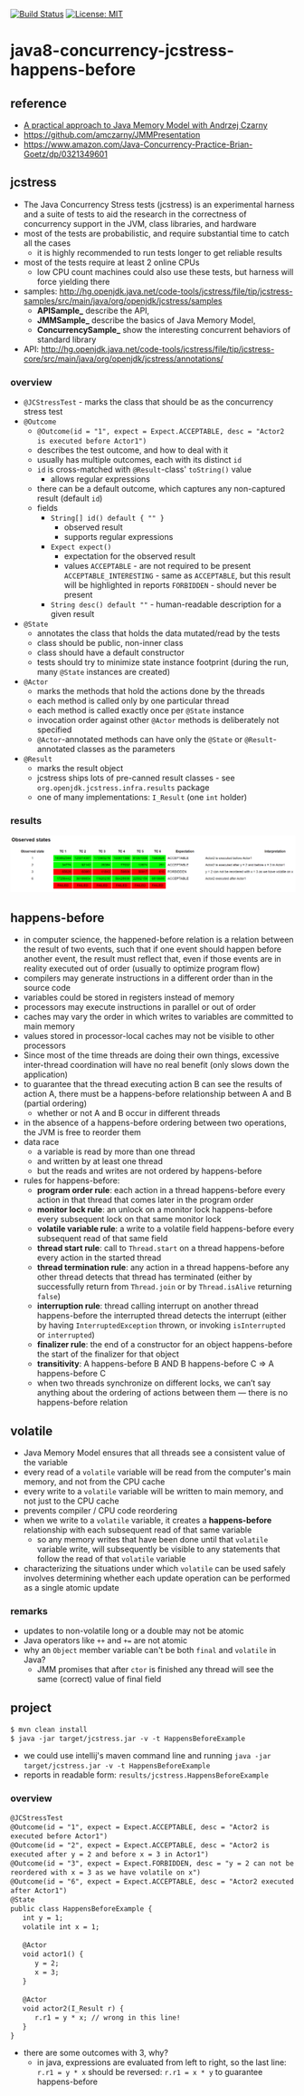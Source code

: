 [![Build Status](https://travis-ci.com/mtumilowicz/java8-concurrency-jcstress-happens-before.svg?branch=master)](https://travis-ci.com/mtumilowicz/java8-concurrency-jcstress-happens-before)
[![License: MIT](https://img.shields.io/badge/License-MIT-yellow.svg)](https://opensource.org/licenses/MIT)

# java8-concurrency-jcstress-happens-before

## reference
* [A practical approach to Java Memory Model with Andrzej Czarny](https://www.youtube.com/watch?v=pS5dPQwgnYo)
* https://github.com/amczarny/JMMPresentation
* https://www.amazon.com/Java-Concurrency-Practice-Brian-Goetz/dp/0321349601

## jcstress
* The Java Concurrency Stress tests (jcstress) is an experimental harness and a suite of tests to aid the research 
in the correctness of concurrency support in the JVM, class libraries, and hardware
* most of the tests are probabilistic, and require substantial time to catch all the cases
    * it is highly recommended to run tests longer to get reliable results
* most of the tests require at least 2 online CPUs
    * low CPU count machines could also use these tests, but harness will force yielding there
* samples: http://hg.openjdk.java.net/code-tools/jcstress/file/tip/jcstress-samples/src/main/java/org/openjdk/jcstress/samples
    * **APISample_** describe the API, 
    * **JMMSample_** describe the basics of Java Memory Model, 
    * **ConcurrencySample_** show the interesting concurrent behaviors of standard library
* API: http://hg.openjdk.java.net/code-tools/jcstress/file/tip/jcstress-core/src/main/java/org/openjdk/jcstress/annotations/

### overview
* `@JCStressTest` - marks the class that should be as the concurrency stress test
* `@Outcome`
    * `@Outcome(id = "1", expect = Expect.ACCEPTABLE, desc = "Actor2 is executed before Actor1")`
    * describes the test outcome, and how to deal with it
    * usually has multiple outcomes, each with its distinct `id`
    * `id` is cross-matched with `@Result`-class' `toString()` value
        * allows regular expressions
    * there can be a default outcome, which captures any non-captured result (default `id`)
    * fields
        * `String[] id() default { "" }`
            * observed result
            * supports regular expressions
        * `Expect expect()`
            * expectation for the observed result
            * values
                `ACCEPTABLE` - are not required to be present
                `ACCEPTABLE_INTERESTING` - same as `ACCEPTABLE`, but this result will be highlighted in reports
                `FORBIDDEN` - should never be present
        * `String desc() default ""` - human-readable description for a given result
* `@State`
     * annotates the class that holds the data mutated/read by the tests
     * class should be public, non-inner class
     * class should have a default constructor
     * tests should try to minimize state instance footprint (during the run, many `@State` instances are created)
* `@Actor`
     * marks the methods that hold the actions done by the threads
     * each method is called only by one particular thread
     * each method is called exactly once per `@State` instance
     * invocation order against other `@Actor` methods is deliberately not specified
     * `@Actor`-annotated methods can have only the `@State` or `@Result`-annotated classes as the parameters
* `@Result`
    * marks the result object
    * jcstress ships lots of pre-canned result classes - see `org.openjdk.jcstress.infra.results` package
    * one of many implementations: `I_Result` (one `int` holder)
### results
![alt text](img/jcstress-report.png)

## happens-before
* in computer science, the happened-before relation is a relation between the result of two events, 
such that if one event should happen before another event, the result must reflect that, even if those 
events are in reality executed out of order (usually to optimize program flow)
* compilers may generate instructions in a different order than in the source code
* variables could be stored in registers instead of memory
* processors may execute instructions in parallel or out of order
* caches may vary the order in which writes to variables are committed to main memory
* values stored in processor-local caches may not be visible to other processors
* Since most of the time threads are doing their own things, excessive inter-thread
  coordination will have no real benefit (only slows down the application)
* to guarantee that the thread executing action B can see the results of action A, there must
  be a happens-before relationship between A and B (partial ordering)
    * whether or not A and B occur in different threads
* in the absence of a happens-before ordering between two operations, the JVM is free to reorder them
* data race
    * a variable is read by more than one thread
    * and written by at least one thread
    * but the reads and writes are not ordered by happens-before
* rules for happens-before:
    * **program order rule**: each action in a thread happens-before every action
    in that thread that comes later in the program order
    * **monitor lock rule**: an unlock on a monitor lock happens-before every
    subsequent lock on that same monitor lock
    * **volatile variable rule**: a write to a volatile field happens-before every
    subsequent read of that same field
    * **thread start rule**: call to `Thread.start` on a thread happens-before
    every action in the started thread
    * **thread termination rule**: any action in a thread happens-before any
    other thread detects that thread has terminated (either by successfully
    return from `Thread.join` or by `Thread.isAlive` returning
    `false`)
    * **interruption rule**: thread calling interrupt on another thread
    happens-before the interrupted thread detects the interrupt (either
    by having `InterruptedException` thrown, or invoking `isInterrupted`
    or `interrupted`)
    * **finalizer rule**: the end of a constructor for an object happens-before
    the start of the finalizer for that object
    * **transitivity**: A happens-before B AND B happens-before C => A happens-before C
    * when two threads synchronize on different locks, we can’t say anything about the ordering
      of actions between them — there is no happens-before relation
  
## volatile
* Java Memory Model ensures that all threads see a consistent value of the variable
* every read of a `volatile` variable will be read from the computer's main memory, and not from the CPU cache
* every write to a `volatile` variable will be written to main memory, and not just to the CPU cache
* prevents compiler / CPU code reordering
* when we write to a `volatile` variable, it creates a **happens-before** relationship with each subsequent 
read of that same variable 
    * so any memory writes that have been done until that `volatile` variable write, will subsequently 
    be visible to any statements that follow the read of that `volatile` variable
* characterizing the situations under which `volatile` can be used safely involves determining whether 
each update operation can be performed as a single atomic update

### remarks
* updates to non-volatile long or a double may not be atomic
* Java operators like `++` and `+=` are not atomic
* why an `Object` member variable can't be both `final` and `volatile` in Java?
    * JMM promises that after `ctor` is finished any thread will see the same (correct) value of final field

## project
```
$ mvn clean install
$ java -jar target/jcstress.jar -v -t HappensBeforeExample
```
* we could use intellij's maven command line and running `java -jar target/jcstress.jar -v -t HappensBeforeExample`
* reports in readable form: `results/jcstress.HappensBeforeExample`

### overview
```
@JCStressTest
@Outcome(id = "1", expect = Expect.ACCEPTABLE, desc = "Actor2 is executed before Actor1")
@Outcome(id = "2", expect = Expect.ACCEPTABLE, desc = "Actor2 is executed after y = 2 and before x = 3 in Actor1")
@Outcome(id = "3", expect = Expect.FORBIDDEN, desc = "y = 2 can not be reordered with x = 3 as we have volatile on x")
@Outcome(id = "6", expect = Expect.ACCEPTABLE, desc = "Actor2 executed after Actor1")
@State
public class HappensBeforeExample {
   int y = 1;
   volatile int x = 1;

   @Actor
   void actor1() {
      y = 2;
      x = 3;
   }

   @Actor
   void actor2(I_Result r) {
      r.r1 = y * x; // wrong in this line!
   }
}
```
* there are some outcomes with 3, why?
    * in java, expressions are evaluated from left to right, so the last line: `r.r1 = y * x` should be reversed:
    `r.r1 = x * y` to guarantee happens-before
